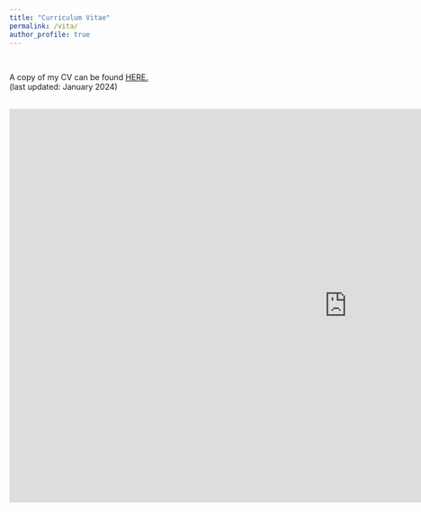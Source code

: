 ```yaml
---
title: "Curriculum Vitae"
permalink: /vita/
author_profile: true
---
```


<br />


A copy of my CV can be found [HERE.](/files/Park_CV_Jan2024_WEB.pdf) <br />
(last updated: January 2024) <br />

<br />


 <embed src="https://yohanpark23.github.io/files/Park_CV_Jan2024_WEB.pdf" type="application/pdf" width="1200px" height="700px" />
